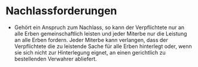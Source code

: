 # Nachlassforderungen

- Gehört ein Anspruch zum Nachlass, so kann der Verpflichtete nur an alle Erben gemeinschaftlich leisten und jeder Miterbe nur die Leistung an alle Erben fordern. Jeder Miterbe kann verlangen, dass der Verpflichtete die zu leistende Sache für alle Erben hinterlegt oder, wenn sie sich nicht zur Hinterlegung eignet, an einen gerichtlich zu bestellenden Verwahrer abliefert.

